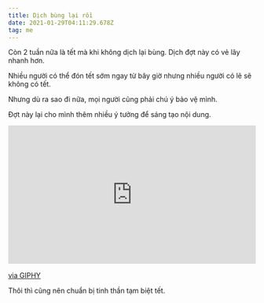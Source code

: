 ```yaml
---
title: Dịch bùng lại rồi
date: 2021-01-29T04:11:29.678Z
tag: me
---
```

Còn 2 tuần nữa là tết mà khi không dịch lại bùng. Dịch đợt này có vẻ lây nhanh hơn. 

Nhiều người có thể đón tết sớm ngay từ bây giờ nhưng nhiều người có lẽ sẽ không có tết.

Nhưng dù ra sao đi nữa, mọi người cũng phải chú ý bảo vệ mình.

Đợt này lại cho mình thêm nhiều ý tưởng để sáng tạo nội dung. 

<div style="width:100%;height:0;padding-bottom:56%;position:relative;"><iframe src="https://giphy.com/embed/AThlgSCnKoSKtuG1me" width="100%" height="100%" style="position:absolute" frameBorder="0" class="giphy-embed" allowFullScreen></iframe></div><p><a href="https://giphy.com/gifs/animation-bye-goodbye-AThlgSCnKoSKtuG1me">via GIPHY</a></p>

Thôi thì cũng nên chuẩn bị tinh thần tạm biệt tết.